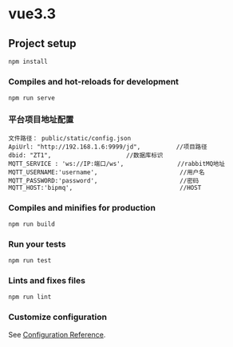 # vue3.3

## Project setup
```
npm install
```

### Compiles and hot-reloads for development
```
npm run serve
```

### 平台项目地址配置
    文件路径： public/static/config.json
    ApiUrl: "http://192.168.1.6:9999/jd",          //项目路径
    dbid: "ZT1",                     //数据库标识
    MQTT_SERVICE : 'ws://IP:端口/ws',               //rabbitMQ地址
    MQTT_USERNAME:'username',                       //用户名
    MQTT_PASSWORD:'password',                       //密码
    MQTT_HOST:'bipmq',                              //HOST


### Compiles and minifies for production
```
npm run build
```

### Run your tests
```
npm run test
```

### Lints and fixes files
```
npm run lint
```

### Customize configuration
See [Configuration Reference](https://cli.vuejs.org/config/).

